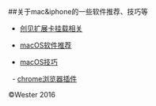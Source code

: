 ##关于mac&amp;iphone的一些软件推荐、技巧等
   - [创见扩展卡挂载相关](https://github.com/We5ter/Apple-Tips/blob/master/创见扩展卡相关.md)
   
   - [macOS软件推荐](https://github.com/We5ter/Apple-Tips/blob/master/mac软件推荐.md)
   
   - [macOS技巧](https://github.com/We5ter/Apple-Tips/blob/master/mac小技巧.md)

   - [chrome浏览器插件](https://github.com/We5ter/Apple-Tips/blob/master/chrome插件.md)

&copy;Wester 2016
